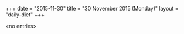 +++
date = "2015-11-30"
title = "30 November 2015 (Monday)"
layout = "daily-diet"
+++

<p>&lt;no entries&gt;</p>